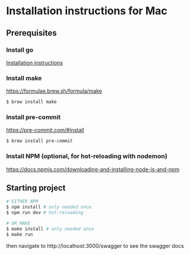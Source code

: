# Installation instructions for Mac

## Prerequisites

### Install go
[Installation instructions](https://go.dev/doc/install)

### Install make
https://formulae.brew.sh/formula/make
```bash
$ brew install make
```

### Install pre-commit
https://pre-commit.com/#install
```bash
$ brew install pre-commit
```

### Install NPM (optional, for hot-reloading with nodemon)
https://docs.npmjs.com/downloading-and-installing-node-js-and-npm

## Starting project
```bash
# EITHER NPM
$ npm install # only needed once
$ npm run dev # hot-reloading

# OR MAKE
$ make install # only needed once
$ make run
```

then navigate to http://localhost:3000/swagger to see the swagger docs
